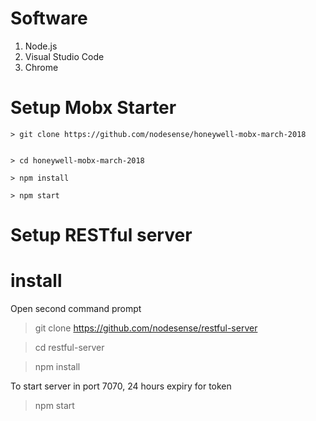 # Software
 1. Node.js 
 2. Visual Studio Code
 3. Chrome



# Setup Mobx Starter


    > git clone https://github.com/nodesense/honeywell-mobx-march-2018


    > cd honeywell-mobx-march-2018

    > npm install

    > npm start


# Setup RESTful server


# install

Open second command prompt

  > git clone https://github.com/nodesense/restful-server


  > cd restful-server
  
  
  > npm install

To start server in port 7070, 24 hours expiry for token

  > npm start